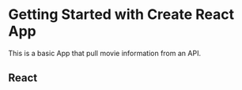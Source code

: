 # Getting Started with Create React App

This is a basic App that pull movie information from an API.

## React
